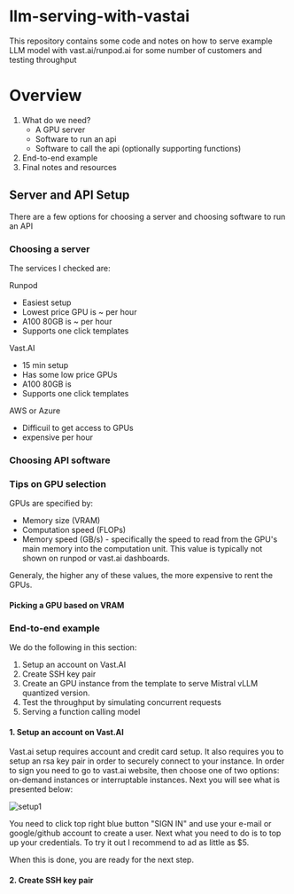 # llm-serving-with-vastai
This repository contains some code and notes on how to serve example LLM model with vast.ai/runpod.ai for some number of customers and testing throughput

# Overview
1. What do we need?
   + A GPU server
   + Software to run an api
   + Software to call the api (optionally supporting functions)
2. End-to-end example
3. Final notes and resources


## Server and API Setup
There are a few options for choosing a server and choosing software to run an API

### Choosing a server
The services I checked are:

Runpod
+ Easiest setup
+ Lowest price GPU is ~ per hour
+ A100 80GB is ~ per hour
+ Supports one click templates

Vast.AI
+ 15 min setup
+ Has some low price GPUs
+ A100 80GB is
+ Supports one click templates

AWS or Azure
+ Difficuil to get access to GPUs
+ expensive per hour

### Choosing API software

### Tips on GPU selection
GPUs are specified by:
+ Memory size (VRAM)
+ Computation speed (FLOPs)
+ Memory speed (GB/s) - specifically the speed to read from the GPU's main memory into the computation unit. This value is typically not shown on runpod or vast.ai dashboards.

Generaly, the higher any of these values, the more expensive to rent the GPUs.

#### Picking a GPU based on VRAM

    
### End-to-end example
We do the following in this section:
1. Setup an account on Vast.AI
2. Create SSH key pair
3. Create an GPU instance from the template to serve Mistral vLLM quantized version.
4. Test the throughput by simulating concurrent requests
5. Serving a function calling model

#### 1. Setup an account on Vast.AI
Vast.ai setup requires account and credit card setup. It also requires you to setup an rsa key pair in order to securely connect to your instance. 
In order to sign you need to go to vast.ai website, then choose one of two options: on-demand instances or interruptable instances. Next you will see what is presented below:

![setup1](https://github.com/user-attachments/assets/c6bc7b40-5875-43e6-a7e4-453fd72bc9df)

You need to click top right blue button "SIGN IN" and use your e-mail or google/github account to create a user. Next what you need to do is to top up your credentials. To try it out I recommend to ad as little as $5.

When this is done, you are ready for the next step.

#### 2. Create SSH key pair

